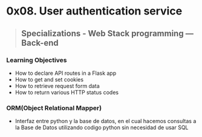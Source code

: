 # 0x08. User authentication service
> ## Specializations - Web Stack programming ― Back-end

### Learning Objectives

* How to declare API routes in a Flask app
* How to get and set cookies
* How to retrieve request form data
* How to return various HTTP status codes


### ORM(Object Relational Mapper)

* Interfaz entre python y la base de datos, en el cual hacemos consultas a la Base de Datos utilizando codigo python sin necesidad de usar SQL
